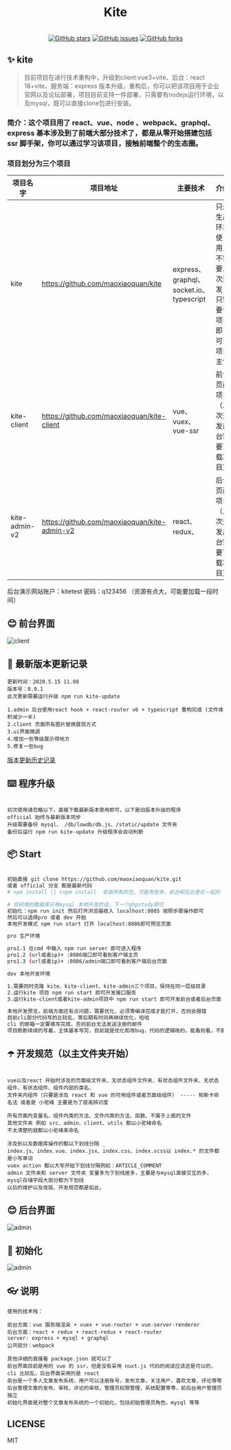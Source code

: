 <h1 align="center" style="margin: 30px 0 35px;">Kite</h3>

<p align="center">
<a href="https://github.com/maoxiaoquan/kite/stargazers">
<img src="https://camo.githubusercontent.com/29a8c9e6591608d822b0d6ae203b5791193b031b/68747470733a2f2f696d672e736869656c64732e696f2f6769746875622f73746172732f6d616f7869616f7175616e2f6b6974652e7376673f7374796c653d706f706f75742d737175617265" alt="GitHub stars" data-canonical-src="https://img.shields.io/github/stars/maoxiaoquan/kite.svg?style=popout-square" style="max-width:100%;"></a>
<a href="https://github.com/maoxiaoquan/kite/issues"><img src="https://camo.githubusercontent.com/632a8a79287daf30bbe1080eaabd21e4e148f36b/68747470733a2f2f696d672e736869656c64732e696f2f6769746875622f6973737565732f6d616f7869616f7175616e2f6b6974652e7376673f7374796c653d706f706f75742d737175617265" alt="GitHub issues" data-canonical-src="https://img.shields.io/github/issues/maoxiaoquan/kite.svg?style=popout-square" style="max-width:100%;"></a>
<a href="https://github.com/maoxiaoquan/kite/network"><img src="https://camo.githubusercontent.com/be451bca89325c1fbf2a5efd1271ebbff022de56/68747470733a2f2f696d672e736869656c64732e696f2f6769746875622f666f726b732f6d616f7869616f7175616e2f6b6974652e7376673f7374796c653d706f706f75742d737175617265" alt="GitHub forks" data-canonical-src="https://img.shields.io/github/forks/maoxiaoquan/kite.svg?style=popout-square" style="max-width:100%;"></a>
</p>

## ✨ kite 

> 目前项目在进行技术重构中，升级到client:vue3+vite、后台：react 18+vite、服务端：express 版本升级，重构后，你可以把该项目用于企业官网以及论坛部署，项目目前支持一件部署，只需要有nodejs运行环境，以及mysql，既可以直接clone包进行安装。

### 简介：这个项目用了 react、vue、node 、webpack、graphql、express 基本涉及到了前端大部分技术了，都是从零开始搭建包括 ssr 脚手架，你可以通过学习该项目，接触前端整个的生态圈。

### 项目划分为三个项目

| 项目名字      | 项目地址                                     | 主要技术                                | 介绍                                       |
| ------------- | -------------------------------------------- | --------------------------------------- | ------------------------------------------ |
| kite          | https://github.com/maoxiaoquan/kite          | express、graphql、socket.io、typescript | 只是生产环境使用，不需要二次开发，只需要该项目即可，项目主包 |
| kite-client   | https://github.com/maoxiaoquan/kite-client   | vue、vuex、vue-ssr                      | 前台页面项目（二次开发前台需要下载项目）       |
| kite-admin-v2 | https://github.com/maoxiaoquan/kite-admin-v2 | react、redux、                          | 后台页面项目（二次开发后台需要下载项目）       |



后台演示网站账户：kitetest 密码：q123456 （资源有点大，可能要加载一段时间）

## 😊 前台界面

<img alt="client" src="https://github.com/maoxiaoquan/kite/blob/master/docs/img/xiaosuibi.png">

## 💼 最新版本更新记录

```
更新时间：2020.5.15 11.08
版本号：0.9.1
此次更新需要运行升级 npm run kite-update

1.admin 后台使用react hook + react-router v6 + typescript 重构完成 (文件体积减少一半)
2.client 页面所有图片替换展现方式
3.ui界面微调
4.增加一些等级展示得地方
5.修复一些bug
```

[版本更新历史记录](https://github.com/maoxiaoquan/kite/blob/master/docs/VERSION.md 'version')

## ⌨️ 程序升级

```

初次使用请忽略以下，直接下载最新版本使用即可，以下是旧版本升级的程序
official 始终与最新版本同步
升级需要备份 mysql、 /db/lowdb/db.js、/static/update 文件夹
备份后运行 npm run kite-update 升级程序会自动判断

```

## 📦 Start

```bash

初始直接 git clone https://github.com/maoxiaoquan/kite.git
或者 official 分支 都是最新代码
# npm install || cnpm install  安装所有的包，可能有些多，前台和后台是在一起的

# 目前用的数据库只有mysql 本地开发的话，下一个phpstudy即可
初始化：npm run init 然后打开浏览器收入 localhost:8085 按照步骤操作即可
然后可以选择pro 或者 dev 开始
本地开发模式 npm run start 打开 localhost:8086即可预览页面

pro 生产环境

pro1.1 在cmd 中输入 npm run server 即可进入程序
pro1.2 (url或者ip)+ :8086端口即可看到客户端主页
pro1.3 (url或者ip)+ :8086/admin端口即可看到客户端后台页面

dev 本地开发环境

1.需要同时克隆 kite、kite-client、kite-admin三个项目，保持在同一层级目录
2.运行kite 项目 npm run start 即可开发接口服务
3.运行kite-client或者kite-admin项目中 npm run start 即可开发前台或者后台页面

本地开发预览，前端方面还有点问题，需要优化，必须等编译完成才能打开，否则会报错
目前cli部分代码写的比较乱，等后期有时间再继续优化，哈哈
cli 的邮箱一定要填写完成，否则前台无法发送注册的邮件
项目断断续续的写着，主体基本写完，目前就是优化和改bug，代码的逻辑啥的，能看则看，不能看就略过吧，也是自己学习的一个过程，

```

## ☂️ 开发规范（以主文件夹开始）

```

vue以及react 开始时涉及的页面级文件夹、无状态组件文件夹、有状态组件文件夹、无状态组件、有状态组件、组件内部的类名、
文件夹内组件（只要是涉及 react 和 vue 的可用组件或者页面级组件） ----- 帕斯卡命名法 或者是 小驼峰 主要是为了提高辨识度

所有页面内变量名、组件内类的方法、文件内类的方法、函数、不属于上面的文件
其他文件夹 例如 src、admin、client、utils 都以小驼峰命名
不太清楚的就都以小驼峰来命名

涉及到以及数据库操作的都以下划线分隔 _
index.js、index.vue、index.jsx、index.css、index.scss以 index.* 的文件都是小写单词
vuex action 都以大写开始下划线分隔例如：ARTICLE_COMMENT
admin 文件夹和 server 文件夹 变量多为下划线居多，主要是与mysql直接交互的多，mysql存储字段大部分都为下划线
以后的维护以及改版、开发规范都是如此，

```

## 😊 后台界面

<img alt="admin" src="https://github.com/maoxiaoquan/kite/blob/master/docs/img/xiaosuibi_admin.png">

## 🔨 初始化

<img alt="admin" src="https://github.com/maoxiaoquan/kite/blob/official/docs/img/init.png">

## 👓 说明

```
使用的技术栈：

前台方面：vue 服务端渲染 + vuex + vue-router + vue-server-renderer
后台方面：react + redux + react-redux + react-router
server: express + mysql + graphql
公共部分：webpack

其他详细的直接看 package.json 就可以了
前台界面目前是用的 vue 的 ssr，但是没有采用 nuxt.js 代码的阅读应该还是可以的，cli 比较乱，后台界面采用的是 react
前台是一个多人文章发布系统，用户可以注册账号，发布文章，关注用户，喜欢文章，评论等等
后台管理文章的发布、审核，评论的审核，管理员权限管理，系统配置等等，前后台用户管理员独立
初始化界面是对整个文章发布系统的一个初始化，包括初始管理员角色，mysql 等等
```

## LICENSE

MIT
